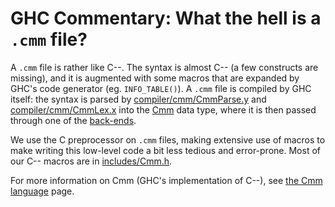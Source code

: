 # GHC Commentary: What the hell is a `.cmm` file?


A `.cmm` file is rather like C--.  The syntax is almost C-- (a few constructs are missing), and it is augmented with some macros that are expanded by GHC's code generator (eg. `INFO_TABLE()`).  A `.cmm` file is compiled by GHC itself: the syntax is parsed by [compiler/cmm/CmmParse.y](/trac/ghc/browser/ghc/compiler/cmm/CmmParse.y) and [compiler/cmm/CmmLex.x](/trac/ghc/browser/ghc/compiler/cmm/CmmLex.x) into the [Cmm](commentary/compiler/cmm-type) data type, where it is then passed through one of the [back-ends](commentary/compiler/backends).


We use the C preprocessor on `.cmm` files, making extensive use of macros to make writing this low-level code a bit less tedious and error-prone.  Most of our C-- macros are in [includes/Cmm.h](/trac/ghc/browser/ghc/includes/Cmm.h).


For more information on Cmm (GHC's implementation of C--), see [the Cmm language](commentary/compiler/cmm-type) page.
